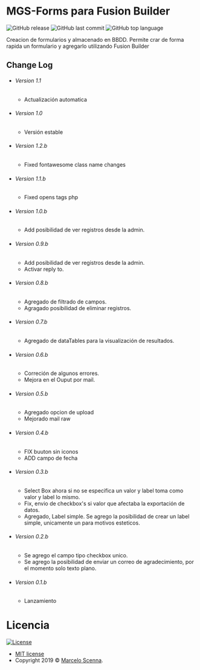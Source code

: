 # MGS-Forms para Fusion Builder
![GitHub release](https://img.shields.io/github/release/biffly/MGS-Forms-Fusion-Builder.svg?style=for-the-badge)
![GitHub last commit](https://img.shields.io/github/last-commit/biffly/MGS-Forms-Fusion-Builder.svg?style=for-the-badge)
![GitHub top language](https://img.shields.io/github/languages/top/biffly/MGS-Forms-Fusion-Builder.svg?style=for-the-badge)


Creacion de formularios y almacenado en BBDD. Permite crar de forma rapida un formulario y agregarlo utilizando Fusion Builder
## Change Log

- ###### Version 1.1
  - Actualización automatica
- ###### Version 1.0
  - Versión estable
- ###### Version 1.2.b
  - Fixed fontawesome class name changes
- ###### Version 1.1.b
  - Fixed opens tags php
- ###### Version 1.0.b
  - Add posibilidad de ver registros desde la admin.
- ###### Version 0.9.b
  - Add posibilidad de ver registros desde la admin.
  - Activar reply to.
- ###### Version 0.8.b
  - Agregado de filtrado de campos.
  - Agragado posibilidad de eliminar registros.
- ###### Version 0.7.b
  - Agregado de dataTables para la visualización de resultados.
- ###### Version 0.6.b
  - Correción de algunos errores.
  - Mejora en el Ouput por mail.
- ###### Version 0.5.b
  - Agregado opcion de upload
  - Mejorado mail raw
- ###### Version 0.4.b
  - FIX buuton sin iconos
  - ADD campo de fecha
- ###### Version 0.3.b
  - Select Box ahora si no se especifica un valor y label toma como valor y label lo mismo.
  - Fix, envio de checkbox's si valor que afectaba la exportación de datos.
  - Agregado, Label simple. Se agrego la posibilidad de crear un label simple, unicamente un para motivos esteticos.
- ###### Version 0.2.b
  - Se agrego el campo tipo checkbox unico.
  - Se agrego la posibilidad de enviar un correo de agradecimiento, por el momento solo texto plano.
- ###### Version 0.1.b
  - Lanzamiento

# Licencia
[![License](http://img.shields.io/:license-mit-blue.svg)](http://doge.mit-license.org)
- [MIT license](http://opensource.org/licenses/mit-license.php)
- Copyright 2019 © [Marcelo Scenna](https://www.marceloscenna.com.ar).
 
[//]: # (These are reference links)
   [dill]: <https://dillinger.io/>
